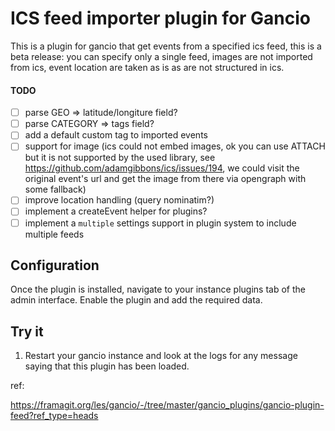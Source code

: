# ICS feed importer plugin for Gancio

This is a plugin for gancio that get events from a specified ics feed, this is a beta release: you can specify only a single feed, images are not imported from ics, event location are taken as is as are not structured in ics.

#### TODO
- [ ] parse GEO => latitude/longiture field?
- [ ] parse CATEGORY => tags field?
- [ ] add a default custom tag to imported events
- [ ] support for image (ics could not embed images, ok you can use ATTACH but it is not supported by the used library, see https://github.com/adamgibbons/ics/issues/194, we could visit the original event's url and get the image from there via opengraph with some fallback)
- [ ] improve location handling (query nominatim?)
- [ ] implement a createEvent helper for plugins?
- [ ] implement a `multiple` settings support in plugin system to include multiple feeds

## Configuration

Once the plugin is installed, navigate to your instance plugins tab of the admin interface. Enable the plugin and add the required data.


## Try it

1. Restart your gancio instance and look at the logs for any message saying that this plugin has been loaded.


ref:

https://framagit.org/les/gancio/-/tree/master/gancio_plugins/gancio-plugin-feed?ref_type=heads
